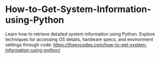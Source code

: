 # How-to-Get-System-Information-using-Python
Learn how to retrieve detailed system information using Python. Explore techniques for accessing OS details, hardware specs, and environment settings through code:
https://thepycodes.com/how-to-get-system-information-using-python/
